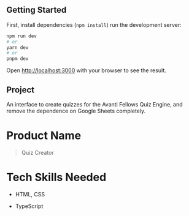 ## Getting Started

First, install dependencies (`npm install`) run the development server:

```bash
npm run dev
# or
yarn dev
# or
pnpm dev
```

Open [http://localhost:3000](http://localhost:3000) with your browser to see the result.

## Project

An interface to create quizzes for the Avanti Fellows Quiz Engine, and remove the dependence on Google Sheets completely.

# Product Name
> Quiz Creator

# Tech Skills Needed
- HTML, CSS
+ TypeScript
